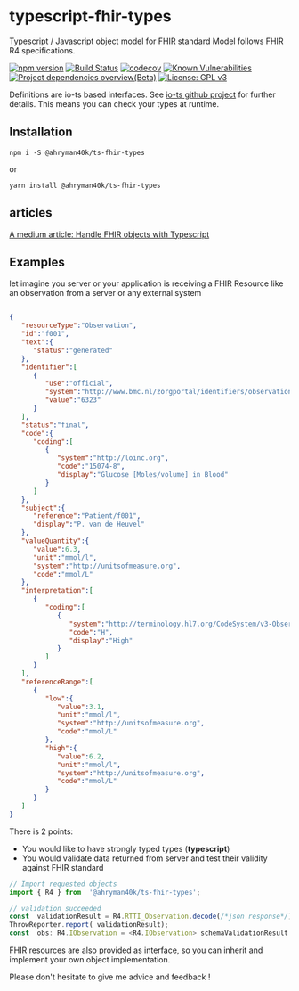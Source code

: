 
# typescript-fhir-types
Typescript / Javascript object model for FHIR standard
Model follows FHIR R4 specifications.

[![npm version](https://badge.fury.io/js/%40ahryman40k%2Fts-fhir-types.svg)](https://badge.fury.io/js/%40ahryman40k%2Fts-fhir-types)
[![Build Status](https://travis-ci.com/Ahryman40k/typescript-fhir-types.svg?branch=4.0.0)](https://travis-ci.com/Ahryman40k/typescript-fhir-types)
[![codecov](https://codecov.io/gh/Ahryman40k/typescript-fhir-types/branch/4.0.0/graph/badge.svg)](https://codecov.io/gh/Ahryman40k/typescript-fhir-types)
[![Known Vulnerabilities](https://snyk.io/test/github/Ahryman40k/typescript-fhir-types/badge.svg)](https://snyk.io/test/github/Ahryman40k/typescript-fhir-types) 
[![Project dependencies overview(Beta)](https://david-dm.org/ahryman40k/typescript-fhir-types.svg)]() 
[![License: GPL v3](https://img.shields.io/badge/License-GPLv3-blue.svg)](https://www.gnu.org/licenses/gpl-3.0)

Definitions are io-ts based interfaces. See [io-ts github project](https://github.com/gcanti/io-ts) for further details. This means you can check your types at runtime.
  
## Installation
```
npm i -S @ahryman40k/ts-fhir-types
```
or
```
yarn install @ahryman40k/ts-fhir-types
```

## articles
[A medium article: Handle FHIR objects with Typescript](https://medium.com/@ahryman40k.gb/handle-fhir-objects-in-typescript-and-javascript-7110f5a0686f)

## Examples

let imagine you server or your application is receiving a FHIR Resource like an observation from a server or any external system

```json

{
   "resourceType":"Observation",
   "id":"f001",
   "text":{
      "status":"generated"
   },
   "identifier":[
      {
         "use":"official",
         "system":"http://www.bmc.nl/zorgportal/identifiers/observations",
         "value":"6323"
      }
   ],
   "status":"final",
   "code":{
      "coding":[
         {
            "system":"http://loinc.org",
            "code":"15074-8",
            "display":"Glucose [Moles/volume] in Blood"
         }
      ]
   },
   "subject":{
      "reference":"Patient/f001",
      "display":"P. van de Heuvel"
   },
   "valueQuantity":{
      "value":6.3,
      "unit":"mmol/l",
      "system":"http://unitsofmeasure.org",
      "code":"mmol/L"
   },
   "interpretation":[
      {
         "coding":[
            {
               "system":"http://terminology.hl7.org/CodeSystem/v3-ObservationInterpretation",
               "code":"H",
               "display":"High"
            }
         ]
      }
   ],
   "referenceRange":[
      {
         "low":{
            "value":3.1,
            "unit":"mmol/l",
            "system":"http://unitsofmeasure.org",
            "code":"mmol/L"
         },
         "high":{
            "value":6.2,
            "unit":"mmol/l",
            "system":"http://unitsofmeasure.org",
            "code":"mmol/L"
         }
      }
   ]
}
```


There is 2 points:
* You would like to have strongly typed types (__typescript__)
* You would validate data returned from server and test their validity against FHIR standard
  
 

```javascript
// Import requested objects
import { R4 } from  '@ahryman40k/ts-fhir-types';

// validation succeeded
const  validationResult = R4.RTTI_Observation.decode(/*json response*/) // => Right if good, Left if not
ThrowReporter.report( validationResult);
const  obs: R4.IObservation = <R4.IObservation> schemaValidationResult.value;
```

FHIR resources are also provided as interface, so you can inherit and implement your own object implementation. 

Please don't hesitate to give me advice and feedback !


